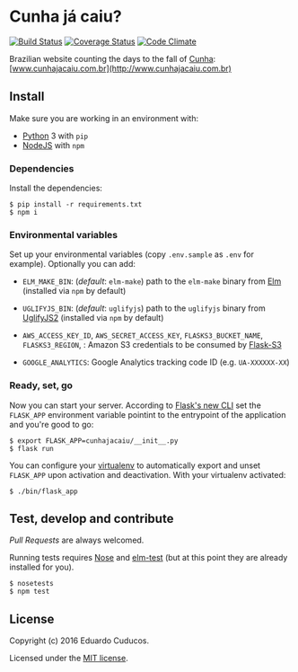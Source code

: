 # Cunha já caiu?

[![Build Status](https://travis-ci.org/cuducos/cunhajacaiu.svg?branch=master)](https://travis-ci.org/cuducos/cunhajacaiu)
[![Coverage Status](https://coveralls.io/repos/github/cuducos/cunhajacaiu/badge.svg?branch=master)](https://coveralls.io/github/cuducos/cunhajacaiu?branch=master)
[![Code Climate](https://codeclimate.com/github/cuducos/cunhajacaiu/badges/gpa.svg)](https://codeclimate.com/github/cuducos/cunhajacaiu)

Brazilian website counting the days to the fall of [Cunha](https://pt.wikipedia.org/wiki/Eduardo_Cunha): [www.cunhajacaiu.com.br](http://www.cunhajacaiu.com.br)
 
## Install

Make sure you are working in an environment with:

* [Python](http://python.org) 3 with `pip`
* [NodeJS](http://nodejs.org) with `npm`

### Dependencies

Install the dependencies:

```console
$ pip install -r requirements.txt
$ npm i
```

### Environmental variables

Set up your environmental variables (copy `.env.sample` as `.env` for example). Optionally you can add:

* `ELM_MAKE_BIN`: (_default_: `elm-make`) path to the `elm-make` binary from [Elm](http://elm-lang.org)
  (installed via `npm` by default)
* `UGLIFYJS_BIN`: (_default_: `uglifyjs`) path to the `uglifyjs` binary from [UglifyJS2](https://github.com/mishoo/UglifyJS2)
  (installed via `npm` by default)
* `AWS_ACCESS_KEY_ID`, `AWS_SECRET_ACCESS_KEY`, `FLASKS3_BUCKET_NAME`, `FLASKS3_REGION`, : Amazon S3 credentials to be consumed by [Flask-S3](https://flask-s3.readthedocs.io/)

* `GOOGLE_ANALYTICS`: Google Analytics tracking code ID (e.g. `UA-XXXXXX-XX`)


### Ready, set, go

Now you can start your server. According to [Flask's new CLI](http://flask.pocoo.org/docs/0.11/cli/) set the `FLASK_APP` environment variable pointint to the entrypoint of the application and you're good to go:

```console
$ export FLASK_APP=cunhajacaiu/__init__.py
$ flask run
```

You can configure your [virtualenv](http://virtualenv.readthedocs.io) to automatically export and unset `FLASK_APP` upon activation and deactivation. With your virtualenv activated:

```console
$ ./bin/flask_app
```


## Test, develop and contribute

_Pull Requests_ are always welcomed.

Running tests requires [Nose](https://nose.readthedocs.io/) and [elm-test](https://github.com/elm-community/elm-test) (but at this point they are already installed for you).


```console
$ nosetests
$ npm test
```

## License

Copyright (c) 2016 Eduardo Cuducos.

Licensed under the [MIT license](LICENSE).
